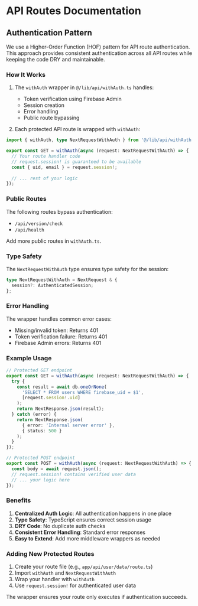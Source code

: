 # API Routes Documentation

## Authentication Pattern

We use a Higher-Order Function (HOF) pattern for API route authentication. This approach provides consistent authentication across all API routes while keeping the code DRY and maintainable.

### How It Works

1. The `withAuth` wrapper in `@/lib/api/withAuth.ts` handles:
   - Token verification using Firebase Admin
   - Session creation
   - Error handling
   - Public route bypassing

2. Each protected API route is wrapped with `withAuth`:

```typescript
import { withAuth, type NextRequestWithAuth } from '@/lib/api/withAuth';

export const GET = withAuth(async (request: NextRequestWithAuth) => {
  // Your route handler code
  // request.session! is guaranteed to be available
  const { uid, email } = request.session!;
  
  // ... rest of your logic
});
```

### Public Routes

The following routes bypass authentication:
- `/api/version/check`
- `/api/health`

Add more public routes in `withAuth.ts`.

### Type Safety

The `NextRequestWithAuth` type ensures type safety for the session:

```typescript
type NextRequestWithAuth = NextRequest & {
  session?: AuthenticatedSession;
};
```

### Error Handling

The wrapper handles common error cases:
- Missing/invalid token: Returns 401
- Token verification failure: Returns 401
- Firebase Admin errors: Returns 401

### Example Usage

```typescript
// Protected GET endpoint
export const GET = withAuth(async (request: NextRequestWithAuth) => {
  try {
    const result = await db.oneOrNone(
      'SELECT * FROM users WHERE firebase_uid = $1',
      [request.session!.uid]
    );
    return NextResponse.json(result);
  } catch (error) {
    return NextResponse.json(
      { error: 'Internal server error' },
      { status: 500 }
    );
  }
});

// Protected POST endpoint
export const POST = withAuth(async (request: NextRequestWithAuth) => {
  const body = await request.json();
  // request.session! contains verified user data
  // ... your logic here
});
```

### Benefits

1. **Centralized Auth Logic**: All authentication happens in one place
2. **Type Safety**: TypeScript ensures correct session usage
3. **DRY Code**: No duplicate auth checks
4. **Consistent Error Handling**: Standard error responses
5. **Easy to Extend**: Add more middleware wrappers as needed

### Adding New Protected Routes

1. Create your route file (e.g., `app/api/user/data/route.ts`)
2. Import `withAuth` and `NextRequestWithAuth`
3. Wrap your handler with `withAuth`
4. Use `request.session!` for authenticated user data

The wrapper ensures your route only executes if authentication succeeds.
